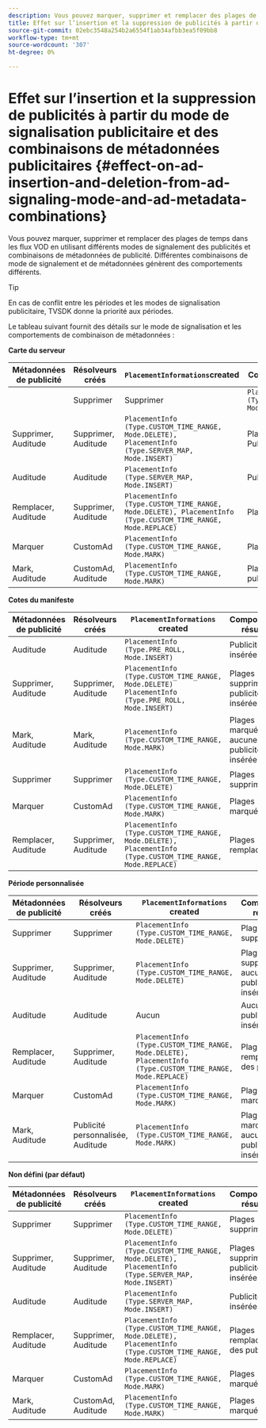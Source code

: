```yaml
---
description: Vous pouvez marquer, supprimer et remplacer des plages de temps dans les flux VOD en utilisant différents modes de signalement des publicités et combinaisons de métadonnées de publicité. Différentes combinaisons de mode de signalement et de métadonnées génèrent des comportements différents.
title: Effet sur l’insertion et la suppression de publicités à partir du mode de signalisation publicitaire et des combinaisons de métadonnées publicitaires
source-git-commit: 02ebc3548a254b2a6554f1ab34afbb3ea5f09bb8
workflow-type: tm+mt
source-wordcount: '307'
ht-degree: 0%

---
```


# Effet sur l’insertion et la suppression de publicités à partir du mode de signalisation publicitaire et des combinaisons de métadonnées publicitaires {#effect-on-ad-insertion-and-deletion-from-ad-signaling-mode-and-ad-metadata-combinations}

Vous pouvez marquer, supprimer et remplacer des plages de temps dans les flux VOD en utilisant différents modes de signalement des publicités et combinaisons de métadonnées de publicité. Différentes combinaisons de mode de signalement et de métadonnées génèrent des comportements différents.

>[!TIP]
>
>En cas de conflit entre les périodes et les modes de signalisation publicitaire, TVSDK donne la priorité aux périodes.

Le tableau suivant fournit des détails sur le mode de signalisation et les comportements de combinaison de métadonnées :

**Carte du serveur**

| **Métadonnées de publicité** | **Résolveurs créés** | **`PlacementInformations`created** | **Comportement résultant** |
|--- |--- |--- |--- |
|  | Supprimer | Supprimer | `PlacementInfo (Type.CUSTOM_TIME_RANGE, Mode.DELETE)` | Plages supprimées |
| Supprimer, Auditude | Supprimer, Auditude | `PlacementInfo (Type.CUSTOM_TIME_RANGE, Mode.DELETE),` <br>`PlacementInfo (Type.SERVER_MAP, Mode.INSERT)` | Plages supprimées, Publicités insérées |
| Auditude | Auditude | `PlacementInfo (Type.SERVER_MAP, Mode.INSERT)` | Publicités insérées |
| Remplacer, Auditude | Supprimer, Auditude | `PlacementInfo (Type.CUSTOM_TIME_RANGE, Mode.DELETE), PlacementInfo (Type.CUSTOM_TIME_RANGE, Mode.REPLACE)` | Plages remplacées |
| Marquer | CustomAd | `PlacementInfo (Type.CUSTOM_TIME_RANGE, Mode.MARK)` | Plages marquées |
| Mark, Auditude | CustomAd, Auditude | `PlacementInfo (Type.CUSTOM_TIME_RANGE, Mode.MARK)` | Plages marquées, aucune publicité insérée |

**Cotes du manifeste**

| Métadonnées de publicité | Résolveurs créés | `PlacementInformations` created | Comportement résultant |
|--- |--- |--- |--- |
| Auditude | Auditude | `PlacementInfo (Type.PRE_ROLL, Mode.INSERT)` | Publicités insérées |
| Supprimer, Auditude | Supprimer, Auditude | `PlacementInfo (Type.CUSTOM_TIME_RANGE, Mode.DELETE)`<br>`PlacementInfo (Type.PRE_ROLL, Mode.INSERT)` | Plages supprimées, publicités insérées |
| Mark, Auditude | Mark, Auditude | `PlacementInfo (Type.CUSTOM_TIME_RANGE, Mode.MARK)` | Plages marquées, aucune publicité insérée |
| Supprimer | Supprimer | `PlacementInfo (Type.CUSTOM_TIME_RANGE, Mode.DELETE)` | Plages supprimées |
| Marquer | CustomAd | `PlacementInfo (Type.CUSTOM_TIME_RANGE, Mode.MARK)` | Plages marquées |
| Remplacer, Auditude | Supprimer, Auditude | `PlacementInfo (Type.CUSTOM_TIME_RANGE, Mode.DELETE), PlacementInfo (Type.CUSTOM_TIME_RANGE, Mode.REPLACE)` | Plages remplacées |

**Période personnalisée**

| Métadonnées de publicité | Résolveurs créés | `PlacementInformations` created | Comportement résultant |
|--- |--- |--- |--- |
| Supprimer | Supprimer | `PlacementInfo (Type.CUSTOM_TIME_RANGE, Mode.DELETE)` | Plages supprimées |
| Supprimer, Auditude | Supprimer, Auditude | `PlacementInfo (Type.CUSTOM_TIME_RANGE, Mode.DELETE)` | Plages supprimées, aucune publicité insérée |
| Auditude | Auditude | Aucun | Aucune publicité insérée |
| Remplacer, Auditude | Supprimer, Auditude | `PlacementInfo (Type.CUSTOM_TIME_RANGE, Mode.DELETE), PlacementInfo (Type.CUSTOM_TIME_RANGE, Mode.REPLACE)` | Plages remplacées par des publicités |
| Marquer | CustomAd | `PlacementInfo (Type.CUSTOM_TIME_RANGE, Mode.MARK)` | Plages marquées |
| Mark, Auditude | Publicité personnalisée, Auditude | `PlacementInfo (Type.CUSTOM_TIME_RANGE, Mode.MARK)` | Plages marquées, aucune publicité insérée |

**Non défini (par défaut)**

| Métadonnées de publicité | Résolveurs créés | `PlacementInformations` created | Comportement résultant |
|--- |--- |--- |--- |
| Supprimer | Supprimer | `PlacementInfo (Type.CUSTOM_TIME_RANGE, Mode.DELETE)` | Plages supprimées |
| Supprimer, Auditude | Supprimer, Auditude | `PlacementInfo (Type.CUSTOM_TIME_RANGE, Mode.DELETE), PlacementInfo (Type.SERVER_MAP, Mode.INSERT)` | Plages supprimées, publicités insérées |
| Auditude | Auditude | `PlacementInfo (Type.SERVER_MAP, Mode.INSERT)` | Publicités insérées |
| Remplacer, Auditude | Supprimer, Auditude | `PlacementInfo (Type.CUSTOM_TIME_RANGE, Mode.DELETE), PlacementInfo (Type.CUSTOM_TIME_RANGE, Mode.REPLACE)` | Plages remplacées par des publicités |
| Marquer | CustomAd | `PlacementInfo (Type.CUSTOM_TIME_RANGE, Mode.MARK)` | Plages marquées |
| Mark, Auditude | CustomAd, Auditude | `PlacementInfo (Type.CUSTOM_TIME_RANGE, Mode.MARK)` | Plages marquées |

